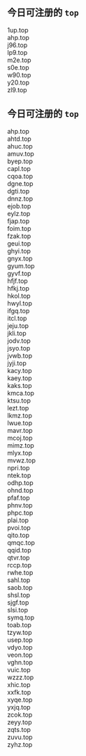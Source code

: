 
## 今日可注册的 `top`
>
1up.top   
ahp.top   
j96.top   
lp9.top   
m2e.top   
s0e.top   
w90.top   
y20.top   
zl9.top   


## 今日可注册的 `top`
>
ahp.top   
ahtd.top   
ahuc.top   
amuv.top   
byep.top   
capl.top   
cqoa.top   
dgne.top   
dgti.top   
dnnz.top   
ejob.top   
eylz.top   
fjap.top   
foim.top   
fzak.top   
geui.top   
ghyi.top   
gnyx.top   
gyum.top   
gyvf.top   
hfjf.top   
hfkj.top   
hkol.top   
hwyl.top   
ifgq.top   
itcl.top   
jeju.top   
jkli.top   
jodv.top   
jsyo.top   
jvwb.top   
jyji.top   
kacy.top   
kaey.top   
kaks.top   
kmca.top   
ktsu.top   
lezt.top   
lkmz.top   
lwue.top   
mavr.top   
mcoj.top   
mimz.top   
mlyx.top   
mvwz.top   
npri.top   
ntek.top   
odhp.top   
ohnd.top   
pfaf.top   
phnv.top   
phpc.top   
plai.top   
pvoi.top   
qito.top   
qmqc.top   
qqid.top   
qtvr.top   
rccp.top   
rwhe.top   
sahl.top   
saob.top   
shsl.top   
sjgf.top   
slsi.top   
symq.top   
toab.top   
tzyw.top   
usep.top   
vdyo.top   
veon.top   
vghn.top   
vuic.top   
wzzz.top   
xhic.top   
xxfk.top   
xyqe.top   
yxjq.top   
zcok.top   
zeyy.top   
zqts.top   
zuvu.top   
zyhz.top   

